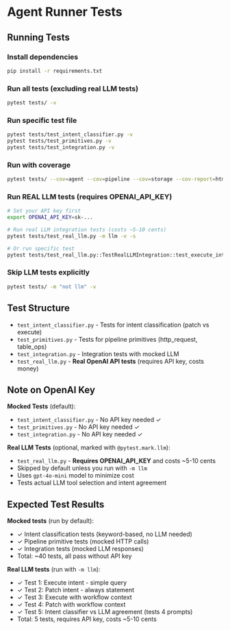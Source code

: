 # Agent Runner Tests

## Running Tests

### Install dependencies
```bash
pip install -r requirements.txt
```

### Run all tests (excluding real LLM tests)
```bash
pytest tests/ -v
```

### Run specific test file
```bash
pytest tests/test_intent_classifier.py -v
pytest tests/test_primitives.py -v
pytest tests/test_integration.py -v
```

### Run with coverage
```bash
pytest tests/ --cov=agent --cov=pipeline --cov=storage --cov-report=html
```

### Run REAL LLM tests (requires OPENAI_API_KEY)
```bash
# Set your API key first
export OPENAI_API_KEY=sk-...

# Run real LLM integration tests (costs ~5-10 cents)
pytest tests/test_real_llm.py -m llm -v -s

# Or run specific test
pytest tests/test_real_llm.py::TestRealLLMIntegration::test_execute_intent_simple_query -m llm -v -s
```

### Skip LLM tests explicitly
```bash
pytest tests/ -m "not llm" -v
```

## Test Structure

- `test_intent_classifier.py` - Tests for intent classification (patch vs execute)
- `test_primitives.py` - Tests for pipeline primitives (http_request, table_ops)
- `test_integration.py` - Integration tests with mocked LLM
- `test_real_llm.py` - **Real OpenAI API tests** (requires API key, costs money)

## Note on OpenAI Key

**Mocked Tests** (default):
- `test_intent_classifier.py` - No API key needed ✓
- `test_primitives.py` - No API key needed ✓
- `test_integration.py` - No API key needed ✓

**Real LLM Tests** (optional, marked with `@pytest.mark.llm`):
- `test_real_llm.py` - **Requires OPENAI_API_KEY** and costs ~5-10 cents
- Skipped by default unless you run with `-m llm`
- Uses `gpt-4o-mini` model to minimize cost
- Tests actual LLM tool selection and intent agreement

## Expected Test Results

**Mocked tests** (run by default):
- ✓ Intent classification tests (keyword-based, no LLM needed)
- ✓ Pipeline primitive tests (mocked HTTP calls)
- ✓ Integration tests (mocked LLM responses)
- Total: ~40 tests, all pass without API key

**Real LLM tests** (run with `-m llm`):
- ✓ Test 1: Execute intent - simple query
- ✓ Test 2: Patch intent - always statement
- ✓ Test 3: Execute with workflow context
- ✓ Test 4: Patch with workflow context
- ✓ Test 5: Intent classifier vs LLM agreement (tests 4 prompts)
- Total: 5 tests, requires API key, costs ~5-10 cents
